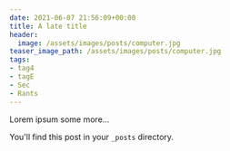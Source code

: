 ```yaml
---
date: 2021-06-07 21:56:09+00:00
title: A late title
header:
  image: /assets/images/posts/computer.jpg
teaser_image_path: /assets/images/posts/computer.jpg
tags:
- tag4
- tagE
- Sec
- Rants
---
```


Lorem ipsum some more...

You'll find this post in your `_posts` directory.
